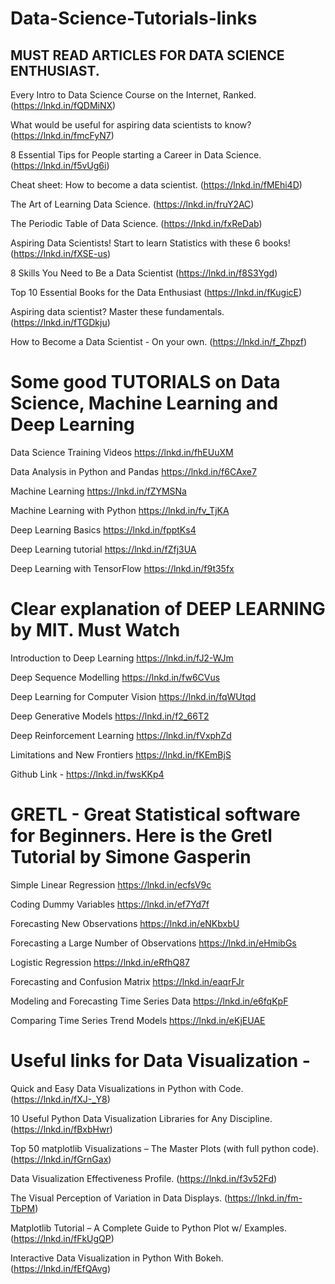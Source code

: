 # Data-Science-Tutorials-links
## MUST READ ARTICLES FOR DATA SCIENCE ENTHUSIAST.
Every Intro to Data Science Course on the Internet, Ranked. (https://lnkd.in/fQDMiNX)

What would be useful for aspiring data scientists to know? (https://lnkd.in/fmcFyN7)

8 Essential Tips for People starting a Career in Data Science. (https://lnkd.in/f5vUg6i)

Cheat sheet: How to become a data scientist. (https://lnkd.in/fMEhi4D)

The Art of Learning Data Science. (https://lnkd.in/fruY2AC)

The Periodic Table of Data Science. (https://lnkd.in/fxReDab)

Aspiring Data Scientists! Start to learn Statistics with these 6 books! (https://lnkd.in/fXSE-us)

8 Skills You Need to Be a Data Scientist (https://lnkd.in/f8S3Ygd)

Top 10 Essential Books for the Data Enthusiast (https://lnkd.in/fKugicE)

Aspiring data scientist? Master these fundamentals. (https://lnkd.in/fTGDkju)

How to Become a Data Scientist - On your own. (https://lnkd.in/f_Zhpzf)

# Some good TUTORIALS on Data Science, Machine Learning and Deep Learning
Data Science Training Videos https://lnkd.in/fhEUuXM

Data Analysis in Python and Pandas https://lnkd.in/f6CAxe7

Machine Learning https://lnkd.in/fZYMSNa

Machine Learning with Python https://lnkd.in/fv_TjKA

Deep Learning Basics https://lnkd.in/fpptKs4

Deep Learning tutorial https://lnkd.in/fZfj3UA

Deep Learning with TensorFlow https://lnkd.in/f9t35fx

# Clear explanation of DEEP LEARNING by MIT. Must Watch
Introduction to Deep Learning https://lnkd.in/fJ2-WJm

Deep Sequence Modelling https://lnkd.in/fw6CVus

Deep Learning for Computer Vision https://lnkd.in/fqWUtqd

Deep Generative Models https://lnkd.in/f2_66T2

Deep Reinforcement Learning https://lnkd.in/fVxphZd

Limitations and New Frontiers https://lnkd.in/fKEmBjS

Github Link - https://lnkd.in/fwsKKp4

# GRETL - Great Statistical software for Beginners. Here is the Gretl Tutorial by Simone Gasperin
Simple Linear Regression https://lnkd.in/ecfsV9c

Coding Dummy Variables https://lnkd.in/ef7Yd7f

Forecasting New Observations https://lnkd.in/eNKbxbU

Forecasting a Large Number of Observations https://lnkd.in/eHmibGs

Logistic Regression https://lnkd.in/eRfhQ87

Forecasting and Confusion Matrix https://lnkd.in/eaqrFJr

Modeling and Forecasting Time Series Data https://lnkd.in/e6fqKpF

Comparing Time Series Trend Models https://lnkd.in/eKjEUAE

# Useful links for Data Visualization -
Quick and Easy Data Visualizations in Python with Code. (https://lnkd.in/fXJ-_Y8)

10 Useful Python Data Visualization Libraries for Any Discipline. (https://lnkd.in/fBxbHwr)

Top 50 matplotlib Visualizations – The Master Plots (with full python code). (https://lnkd.in/fGrnGax)

Data Visualization Effectiveness Profile. (https://lnkd.in/f3v52Fd)

The Visual Perception of Variation in Data Displays. (https://lnkd.in/fm-TbPM)

Matplotlib Tutorial – A Complete Guide to Python Plot w/ Examples. (https://lnkd.in/fFkUgQP)

Interactive Data Visualization in Python With Bokeh. (https://lnkd.in/fEfQAvg)


